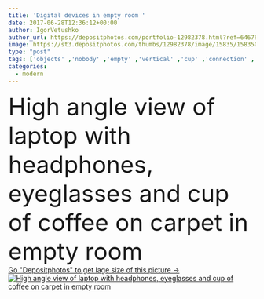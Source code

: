 ```yaml
---
title: 'Digital devices in empty room '
date: 2017-06-28T12:36:12+00:00
author: IgorVetushko
author_url: https://depositphotos.com/portfolio-12982378.html?ref=64678756
image: https://st3.depositphotos.com/thumbs/12982378/image/15835/158350294/api_thumb_450.jpg?forcejpeg=true
type: "post"
tags: ['objects' ,'nobody' ,'empty' ,'vertical' ,'cup' ,'connection' ,'coffee' ,'carpet' ,'pillow' ,'modern' ,'interior' ,'communication' ,'electronics' ,'laptop' ,'room' ,'bookshelves' ,'headphones' ,'eyeglasses' ,'networking' ,'armchair' ,'houseplant' ,'gadgets' ,'High Angle View' ,'copy space' ,'Wireless Technology' ,'Potted plant' ,'at home' ,'digital devices' ]
categories: 
  - modern
---
```

<div aling="center">
            <font size="60"> High angle view of laptop with headphones, eyeglasses and cup of coffee on carpet in empty room</font>   
</div>
<div>
    <a href='https://depositphotos.com/158350294/stock-photo-digital-devices-in-empty-room.html?ref=64678756' target=_blank > Go "Depositphotos" to get lage size of this picture ->
        <img href='https://depositphotos.com/158350294/stock-photo-digital-devices-in-empty-room.html?ref=64678756' src='https://st3.depositphotos.com/12982378/15835/i/950/depositphotos_158350294-stock-photo-digital-devices-in-empty-room.jpg?forcejpeg=true' alt='High angle view of laptop with headphones, eyeglasses and cup of coffee on carpet in empty room' >
    </a>
</div>
